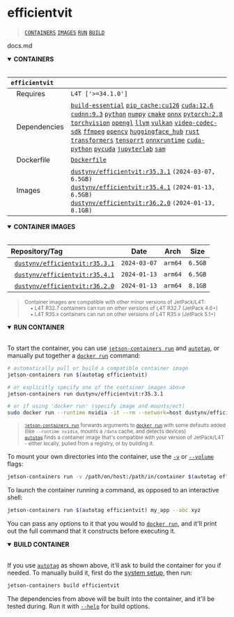 # efficientvit

> [`CONTAINERS`](#user-content-containers) [`IMAGES`](#user-content-images) [`RUN`](#user-content-run) [`BUILD`](#user-content-build)

docs.md
<details open>
<summary><b><a id="containers">CONTAINERS</a></b></summary>
<br>

| **`efficientvit`** | |
| :-- | :-- |
| &nbsp;&nbsp;&nbsp;Requires | `L4T ['>=34.1.0']` |
| &nbsp;&nbsp;&nbsp;Dependencies | [`build-essential`](/packages/build/build-essential) [`pip_cache:cu126`](/packages/cuda/cuda) [`cuda:12.6`](/packages/cuda/cuda) [`cudnn:9.3`](/packages/cuda/cudnn) [`python`](/packages/build/python) [`numpy`](/packages/numeric/numpy) [`cmake`](/packages/build/cmake/cmake_pip) [`onnx`](/packages/ml/onnx) [`pytorch:2.8`](/packages/pytorch) [`torchvision`](/packages/pytorch/torchvision) [`opengl`](/packages/multimedia/opengl) [`llvm`](/packages/build/llvm) [`vulkan`](/packages/multimedia/vulkan) [`video-codec-sdk`](/packages/multimedia/video-codec-sdk) [`ffmpeg`](/packages/multimedia/ffmpeg) [`opencv`](/packages/cv/opencv) [`huggingface_hub`](/packages/llm/huggingface_hub) [`rust`](/packages/build/rust) [`transformers`](/packages/llm/transformers) [`tensorrt`](/packages/cuda/tensorrt) [`onnxruntime`](/packages/ml/onnxruntime) [`cuda-python`](/packages/cuda/cuda-python) [`pycuda`](/packages/cuda/pycuda) [`jupyterlab`](/packages/code/jupyterlab) [`sam`](/packages/vit/sam) |
| &nbsp;&nbsp;&nbsp;Dockerfile | [`Dockerfile`](Dockerfile) |
| &nbsp;&nbsp;&nbsp;Images | [`dustynv/efficientvit:r35.3.1`](https://hub.docker.com/r/dustynv/efficientvit/tags) `(2024-03-07, 6.5GB)`<br>[`dustynv/efficientvit:r35.4.1`](https://hub.docker.com/r/dustynv/efficientvit/tags) `(2024-01-13, 6.5GB)`<br>[`dustynv/efficientvit:r36.2.0`](https://hub.docker.com/r/dustynv/efficientvit/tags) `(2024-01-13, 8.1GB)` |

</details>

<details open>
<summary><b><a id="images">CONTAINER IMAGES</a></b></summary>
<br>

| Repository/Tag | Date | Arch | Size |
| :-- | :--: | :--: | :--: |
| &nbsp;&nbsp;[`dustynv/efficientvit:r35.3.1`](https://hub.docker.com/r/dustynv/efficientvit/tags) | `2024-03-07` | `arm64` | `6.5GB` |
| &nbsp;&nbsp;[`dustynv/efficientvit:r35.4.1`](https://hub.docker.com/r/dustynv/efficientvit/tags) | `2024-01-13` | `arm64` | `6.5GB` |
| &nbsp;&nbsp;[`dustynv/efficientvit:r36.2.0`](https://hub.docker.com/r/dustynv/efficientvit/tags) | `2024-01-13` | `arm64` | `8.1GB` |

> <sub>Container images are compatible with other minor versions of JetPack/L4T:</sub><br>
> <sub>&nbsp;&nbsp;&nbsp;&nbsp;• L4T R32.7 containers can run on other versions of L4T R32.7 (JetPack 4.6+)</sub><br>
> <sub>&nbsp;&nbsp;&nbsp;&nbsp;• L4T R35.x containers can run on other versions of L4T R35.x (JetPack 5.1+)</sub><br>
</details>

<details open>
<summary><b><a id="run">RUN CONTAINER</a></b></summary>
<br>

To start the container, you can use [`jetson-containers run`](/docs/run.md) and [`autotag`](/docs/run.md#autotag), or manually put together a [`docker run`](https://docs.docker.com/engine/reference/commandline/run/) command:
```bash
# automatically pull or build a compatible container image
jetson-containers run $(autotag efficientvit)

# or explicitly specify one of the container images above
jetson-containers run dustynv/efficientvit:r35.3.1

# or if using 'docker run' (specify image and mounts/ect)
sudo docker run --runtime nvidia -it --rm --network=host dustynv/efficientvit:r35.3.1
```
> <sup>[`jetson-containers run`](/docs/run.md) forwards arguments to [`docker run`](https://docs.docker.com/engine/reference/commandline/run/) with some defaults added (like `--runtime nvidia`, mounts a `/data` cache, and detects devices)</sup><br>
> <sup>[`autotag`](/docs/run.md#autotag) finds a container image that's compatible with your version of JetPack/L4T - either locally, pulled from a registry, or by building it.</sup>

To mount your own directories into the container, use the [`-v`](https://docs.docker.com/engine/reference/commandline/run/#volume) or [`--volume`](https://docs.docker.com/engine/reference/commandline/run/#volume) flags:
```bash
jetson-containers run -v /path/on/host:/path/in/container $(autotag efficientvit)
```
To launch the container running a command, as opposed to an interactive shell:
```bash
jetson-containers run $(autotag efficientvit) my_app --abc xyz
```
You can pass any options to it that you would to [`docker run`](https://docs.docker.com/engine/reference/commandline/run/), and it'll print out the full command that it constructs before executing it.
</details>
<details open>
<summary><b><a id="build">BUILD CONTAINER</b></summary>
<br>

If you use [`autotag`](/docs/run.md#autotag) as shown above, it'll ask to build the container for you if needed.  To manually build it, first do the [system setup](/docs/setup.md), then run:
```bash
jetson-containers build efficientvit
```
The dependencies from above will be built into the container, and it'll be tested during.  Run it with [`--help`](/jetson_containers/build.py) for build options.
</details>
